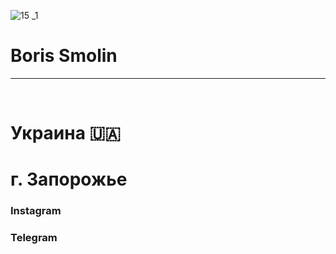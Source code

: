 ![15 _1](https://user-images.githubusercontent.com/105316196/173173080-6e654a47-3a53-4a43-b9c8-689c9abe411d.jpg)
 <html>
  <head>
    <body>
      <meta charset="UTF-8"/>
      <h1> Boris Smolin </h1>
      <hr />
       <br />
     <h1> Украина 🇺🇦 </h1>
     <h1> г. Запорожье </h1>
    <p><h3> Instagram </h3></p>
    <p><h3> Telegram </h3></p>



  





     
     
     





     
     
     



   








